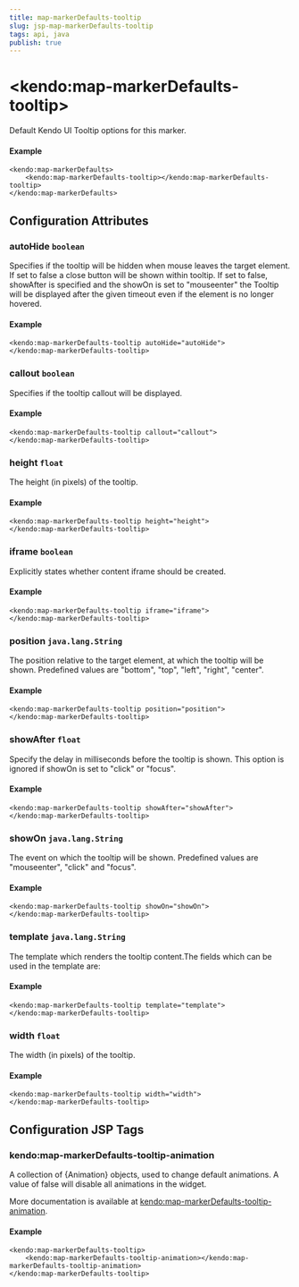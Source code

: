 ```yaml
---
title: map-markerDefaults-tooltip
slug: jsp-map-markerDefaults-tooltip
tags: api, java
publish: true
---
```


# \<kendo:map-markerDefaults-tooltip\>

Default Kendo UI Tooltip options for this marker.

#### Example
    <kendo:map-markerDefaults>
        <kendo:map-markerDefaults-tooltip></kendo:map-markerDefaults-tooltip>
    </kendo:map-markerDefaults>

## Configuration Attributes

### autoHide `boolean`

Specifies if the tooltip will be hidden when mouse leaves the target element. If set to false a close button will be shown within tooltip. If set to false, showAfter is specified and the showOn is set to "mouseenter" the Tooltip will be displayed after the given timeout even if the element is no longer hovered.

#### Example
    <kendo:map-markerDefaults-tooltip autoHide="autoHide">
    </kendo:map-markerDefaults-tooltip>

### callout `boolean`

Specifies if the tooltip callout will be displayed.

#### Example
    <kendo:map-markerDefaults-tooltip callout="callout">
    </kendo:map-markerDefaults-tooltip>

### height `float`

The height (in pixels) of the tooltip.

#### Example
    <kendo:map-markerDefaults-tooltip height="height">
    </kendo:map-markerDefaults-tooltip>

### iframe `boolean`

Explicitly states whether content iframe should be created.

#### Example
    <kendo:map-markerDefaults-tooltip iframe="iframe">
    </kendo:map-markerDefaults-tooltip>

### position `java.lang.String`

The position relative to the target element, at which the tooltip will be shown. Predefined values are "bottom", "top", "left", "right", "center".

#### Example
    <kendo:map-markerDefaults-tooltip position="position">
    </kendo:map-markerDefaults-tooltip>

### showAfter `float`

Specify the delay in milliseconds before the tooltip is shown. This option is ignored if showOn is set to "click" or "focus".

#### Example
    <kendo:map-markerDefaults-tooltip showAfter="showAfter">
    </kendo:map-markerDefaults-tooltip>

### showOn `java.lang.String`

The event on which the tooltip will be shown. Predefined values are "mouseenter", "click" and "focus".

#### Example
    <kendo:map-markerDefaults-tooltip showOn="showOn">
    </kendo:map-markerDefaults-tooltip>

### template `java.lang.String`

The template which renders the tooltip content.The fields which can be used in the template are:

#### Example
    <kendo:map-markerDefaults-tooltip template="template">
    </kendo:map-markerDefaults-tooltip>

### width `float`

The width (in pixels) of the tooltip.

#### Example
    <kendo:map-markerDefaults-tooltip width="width">
    </kendo:map-markerDefaults-tooltip>


##  Configuration JSP Tags

### kendo:map-markerDefaults-tooltip-animation

A collection of {Animation} objects, used to change default animations. A value of false
will disable all animations in the widget.

More documentation is available at [kendo:map-markerDefaults-tooltip-animation](/api/wrappers/jsp/map/markerdefaults-tooltip-animation).

#### Example

    <kendo:map-markerDefaults-tooltip>
        <kendo:map-markerDefaults-tooltip-animation></kendo:map-markerDefaults-tooltip-animation>
    </kendo:map-markerDefaults-tooltip>

